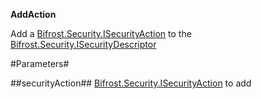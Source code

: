 **AddAction**

Add a [Bifrost.Security.ISecurityAction](Bifrost.Security.ISecurityAction) to the [Bifrost.Security.ISecurityDescriptor](Bifrost.Security.ISecurityDescriptor)

#Parameters#


##securityAction##
[Bifrost.Security.ISecurityAction](Bifrost.Security.ISecurityAction) to add
